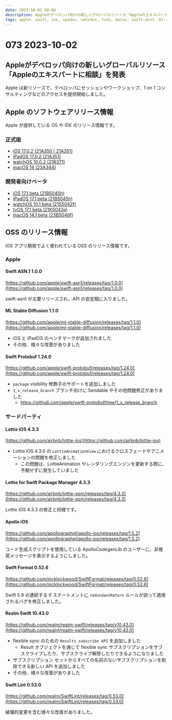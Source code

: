 ```yaml
---
date: 2023-10-02 09:00
description: Appleがデベロッパ向けの新しいグローバルリソース「Appleのエキスパートに相談」を発表、macOS Sonoma 14 リリース、swift-asn1 リリース、ほか
tags: apple, swift, ios, ipados, watchos, tvos, macos, swift-asn1, ml-stable-diffusion, lottie-ios, lottie-spm, apollo-ios, swift-format, realm-swift, swift-lint
---
```

# 073 2023-10-02

## Appleがデベロッパ向けの新しいグローバルリソース「Appleのエキスパートに相談」を発表

Apple は新リソースで、デベロッパにセッションやワークショップ、1 on 1 コンサルティングなどのアクセスを提供開始しました。

## Apple のソフトウェアリリース情報

Apple が提供している OS や IDE のリリース情報です。

### 正式版

- [iOS 17.0.2 (21A350 | 21A351)](https://developer.apple.com/news/releases/?id=09262023d)
- [iPadOS 17.0.2 (21A351)](https://developer.apple.com/news/releases/?id=09262023c)
- [watchOS 10.0.2 (21R371)](https://developer.apple.com/news/releases/?id=09262023b)
- [macOS 14 (23A344)](https://developer.apple.com/news/releases/?id=09262023a)

### 開発者向けベータ

- [iOS 17.1 beta (21B5045h)](https://developer.apple.com/news/releases/?id=09272023e)
- [iPadOS 17.1 beta (21B5045h)](https://developer.apple.com/news/releases/?id=09272023d)
- [watchOS 10.1 beta (21S5042f)](https://developer.apple.com/news/releases/?id=09272023b)
- [tvOS 17.1 beta (21K5043e)](https://developer.apple.com/news/releases/?id=09272023a)
- [macOS 14.1 beta (23B5046f)](https://developer.apple.com/news/releases/?id=09272023c)

## OSS のリリース情報

iOS アプリ開発でよく使われている OSS のリリース情報です。

### Apple

#### Swift ASN.1 1.0.0

[https://github.com/apple/swift-asn1/releases/tag/1.0.0](https://github.com/apple/swift-asn1/releases/tag/1.0.0)

swift-asn1 が主要リリースされ、API の安定期に入りました。

#### ML Stable Diffusion 1.1.0

[https://github.com/apple/ml-stable-diffusion/releases/tag/1.1.0](https://github.com/apple/ml-stable-diffusion/releases/tag/1.1.0)

- iOS と iPadOS のベンチマークが追加されました
- その他、様々な改善がありました

#### Swift Protobuf 1.24.0

[https://github.com/apple/swift-protobuf/releases/tag/1.24.0](https://github.com/apple/swift-protobuf/releases/tag/1.24.0)

- `package` visibility 修飾子のサポートを追加しました
- `1_x_release_branch` ブランチ向けに Sendable やその他問題修正がありました
  - https://github.com/apple/swift-protobuf/tree/1_x_release_branch

### サードパーティ

#### Lottie iOS 4.3.3

[https://github.com/airbnb/lottie-ios](https://github.com/airbnb/lottie-ios)

- Lottie iOS 4.3.0 の `LottieAnimationView` におけるクロスフェードやアニメーションの問題を修正しました
  - この問題は、LottieAnimation やレンダリングエンジンを更新する際に、予期せずに発生していました

#### Lottie for Swift Package Manager 4.3.3

[https://github.com/airbnb/lottie-spm/releases/tag/4.3.3](https://github.com/airbnb/lottie-spm/releases/tag/4.3.3)

Lottie iOS 4.3.3 の修正と同様です。

#### Apollo iOS

[https://github.com/apollographql/apollo-ios/releases/tag/1.5.2](https://github.com/apollographql/apollo-ios/releases/tag/1.5.2)

コード生成スクリプトを使用している ApolloCodegenLib のユーザーに、非推奨メッセージを表示するようにしました。

#### Swift Format 0.52.6

[https://github.com/nicklockwood/SwiftFormat/releases/tag/0.52.6](https://github.com/nicklockwood/SwiftFormat/releases/tag/0.52.6)

Swift 5.9 の連続する if ステートメントに `redundantReturn` ルールが誤って適用されるバグを修正しました。

#### Realm Swift 10.43.0

[https://github.com/realm/realm-swift/releases/tag/v10.43.0](https://github.com/realm/realm-swift/releases/tag/v10.43.0)

- flexible sync のための `Results.subscribe API` を追加しました
  - Result オブジェクトを通じて flexible sync サブスクリプションをサブスクライブしたり、サブスクライブ解除したりできるようになりました
- サブスクリプション セットからすべての名前のないサブスクリプションを削除できる新しい API を追加しました
- その他、様々な改善がありました

#### Swift Lint 0.53.0

[https://github.com/realm/SwiftLint/releases/tag/0.53.0](https://github.com/realm/SwiftLint/releases/tag/0.53.0)

破壊的変更を含む様々な改善がありました。
